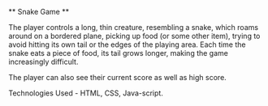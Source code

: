 ** Snake Game **
                                                        
The player controls a long, thin creature, resembling a snake, which roams around on a bordered plane, picking up food (or some other item), trying to avoid hitting its own tail or the edges of the playing area. Each time the snake eats a piece of food, its tail grows longer, making the game increasingly difficult.

The player can also see their current score as well as high score.

Technologies Used - HTML, CSS, Java-script.

